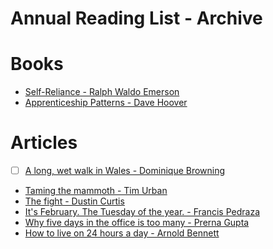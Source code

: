 Annual Reading List - Archive
=============================

Books
=====
* [Self-Reliance - Ralph Waldo Emerson](http://www.emersoncentral.com/selfreliance.htm)
* [Apprenticeship Patterns - Dave Hoover](http://chimera.labs.oreilly.com/books/1234000001813/index.html)

Articles
========
- [ ] [A long, wet walk in Wales - Dominique Browning](http://www.nytimes.com/2013/05/26/travel/slow-travel-walking-in-wales.html)
* [Taming the mammoth - Tim Urban](http://waitbutwhy.com/2014/06/taming-mammoth-let-peoples-opinions-run-life.html)
* [The fight - Dustin Curtis](http://dcurt.is/the-fight)
* [It's February. The Tuesday of the year. - Francis Pedraza](https://medium.com/@francispedraza/its-february-the-tuesday-of-the-year-710642eac8a2)
* [Why five days in the office is too many - Prerna Gupta](http://www.nytimes.com/2013/03/03/jobs/in-defense-of-working-mostly-from-home.html)
* [How to live on 24 hours a day - Arnold Bennett](http://www.artofmanliness.com/2014/01/02/how-to-live-on-24-hours-a-day/)
